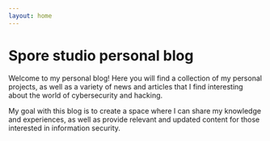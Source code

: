 ```yaml
---
layout: home
---
```


# Spore studio personal blog

Welcome to my personal blog! Here you will find a collection of my personal projects, as well as a variety of news and articles that I find interesting about the world of cybersecurity and hacking.

My goal with this blog is to create a space where I can share my knowledge and experiences, as well as provide relevant and updated content for those interested in information security.
